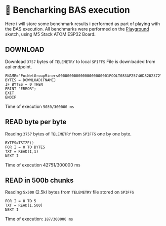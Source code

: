 # 🧪  Bencharking BAS execution 

Here i will store some benchmark results i performed as part of playing with the BAS execution.
All benchmarks were performed on the [Playground](https://github.com/invpe/GridShell/tree/main/Sources/ESPPlayground) sketch, using M5 Stack ATOM ESP32 Board.

## DOWNLOAD
Download `3757` bytes of `TELEMETRY` to local `SPIFFS`
File is downloaded from api endpoint.

```
FNAME="PocNetGroupMiners00000000000000000000001POOLT083AF25746D8202372"
BYTES = DOWNLOAD(FNAME)
IF BYTES = 0 THEN
PRINT "ERROR";
EXIT
ENDIF
```
Time of execution 	`5030/300000 ms`

## READ byte per byte
Reading `3757` bytes of `TELEMETRY` from `SPIFFS` one by one byte.

```
BYTES=TSIZE() 
FOR I = 0 TO BYTES
TXT = READ(I,1)
NEXT I
```
Time of execution 	42751/300000 ms

## READ in 500b chunks
Reading `5x500` (2.5k) bytes from `TELEMETRY` file stored on `SPIFFS`
```
FOR I = 0 TO 5
TXT = READ(I,500)
NEXT I
```
 
Time of execution: `187/300000 ms`



